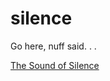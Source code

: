 silence
=======

Go here, nuff said. . . 


[The Sound of Silence](http://www.josephmeiring.github.com/silence)
